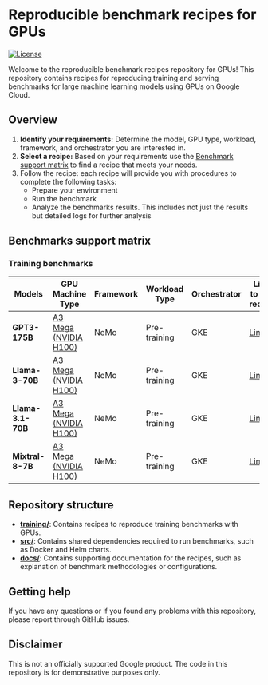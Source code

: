 
# Reproducible benchmark recipes for GPUs

[![License](https://img.shields.io/badge/License-Apache%202.0-blue.svg)](LICENSE)

Welcome to the reproducible benchmark recipes repository for GPUs! This repository contains recipes for reproducing training and serving benchmarks for large machine learning models using GPUs on Google Cloud.

## Overview

1. **Identify your requirements:** Determine the model, GPU type, workload, framework, and orchestrator you are interested in.
2. **Select a recipe:** Based on your requirements use the [Benchmark support matrix](#benchmarks-support-matrix) to find a recipe that meets your needs.
3. Follow the recipe: each recipe will provide you with procedures to complete the following tasks:
   * Prepare your environment
   * Run the benchmark
   * Analyze the benchmarks results. This includes not just the results but detailed logs for further analysis

## Benchmarks support matrix

### Training benchmarks

| Models           | GPU Machine Type | Framework | Workload Type       | Orchestrator | Link to the recipe |
| ---------------- | ---------------- | --------- | ------------------- | ------------ | ------------------ |
| **GPT3-175B**       | [A3 Mega (NVIDIA H100)](https://cloud.google.com/compute/docs/accelerator-optimized-machines#a3-mega-vms)    | NeMo  | Pre-training   | GKE          | [Link](./training/a3mega/gpt3-175b/nemo-pretraining-gke/README.md)              |
| **Llama-3-70B**     | [A3 Mega (NVIDIA H100)](https://cloud.google.com/compute/docs/accelerator-optimized-machines#a3-mega-vms)    | NeMo  | Pre-training   | GKE          | [Link](./training/a3mega/llama-3-70b/nemo-pretraining-gke/README.md)            |
| **Llama-3.1-70B**    | [A3 Mega (NVIDIA H100)](https://cloud.google.com/compute/docs/accelerator-optimized-machines#a3-mega-vms)    | NeMo  | Pre-training   | GKE          | [Link](./training/a3mega/llama-3.1-70b/nemo-pretraining-gke/README.md)            |
| **Mixtral-8-7B**     | [A3 Mega (NVIDIA H100)](https://cloud.google.com/compute/docs/accelerator-optimized-machines#a3-mega-vms)    | NeMo  | Pre-training   | GKE          | [Link](./training/a3mega/mixtral-8x7b/nemo-pretraining-gke/README.md)            |

## Repository structure

* **[training/](./training)**: Contains recipes to reproduce training benchmarks with GPUs.
* **[src/](./src)**: Contains shared dependencies required to run benchmarks, such as Docker and Helm charts.
* **[docs/](./docs)**: Contains supporting documentation for the recipes, such as explanation of benchmark methodologies or configurations.

## Getting help

If you have any questions or if you found any problems with this repository, please report through GitHub issues.

## Disclaimer

This is not an officially supported Google product. The code in this repository is for demonstrative purposes only.


